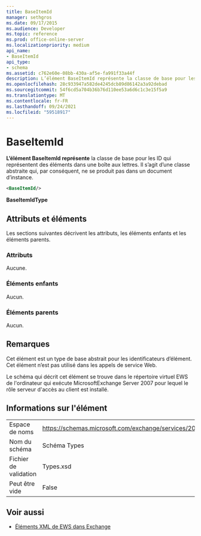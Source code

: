 ```yaml
---
title: BaseItemId
manager: sethgros
ms.date: 09/17/2015
ms.audience: Developer
ms.topic: reference
ms.prod: office-online-server
ms.localizationpriority: medium
api_name:
- BaseItemId
api_type:
- schema
ms.assetid: c762e60e-08bb-430a-af5e-fa991f33a44f
description: L’élément BaseItemId représente la classe de base pour les ID qui représentent des éléments dans une boîte aux lettres. Il s’agit d’une classe abstraite qui, par conséquent, ne se produit pas dans un document d’instance.
ms.openlocfilehash: 28c933947a582de4245dcb89d86142a3a92debad
ms.sourcegitcommit: 54f6cd5a704b36b76d110ee53a6d6c1c3e15f5a9
ms.translationtype: MT
ms.contentlocale: fr-FR
ms.lasthandoff: 09/24/2021
ms.locfileid: "59518917"
---
```

# <a name="baseitemid"></a>BaseItemId

**L’élément BaseItemId représente** la classe de base pour les ID qui représentent des éléments dans une boîte aux lettres. Il s’agit d’une classe abstraite qui, par conséquent, ne se produit pas dans un document d’instance. 
  
```xml
<BaseItemId/>
```

 **BaseItemIdType**
## <a name="attributes-and-elements"></a>Attributs et éléments

Les sections suivantes décrivent les attributs, les éléments enfants et les éléments parents.
  
### <a name="attributes"></a>Attributs

Aucune.
  
### <a name="child-elements"></a>Éléments enfants

Aucun.
  
### <a name="parent-elements"></a>Éléments parents

Aucun.
  
## <a name="remarks"></a>Remarques

Cet élément est un type de base abstrait pour les identificateurs d’élément. Cet élément n’est pas utilisé dans les appels de service Web.
  
Le schéma qui décrit cet élément se trouve dans le répertoire virtuel EWS de l'ordinateur qui exécute MicrosoftExchange Server 2007 pour lequel le rôle serveur d'accès au client est installé.
  
## <a name="element-information"></a>Informations sur l'élément

|||
|:-----|:-----|
|Espace de noms  <br/> |https://schemas.microsoft.com/exchange/services/2006/types  <br/> |
|Nom du schéma  <br/> |Schéma Types  <br/> |
|Fichier de validation  <br/> |Types.xsd  <br/> |
|Peut être vide  <br/> |False  <br/> |
   
## <a name="see-also"></a>Voir aussi



- [Éléments XML de EWS dans Exchange](ews-xml-elements-in-exchange.md)


